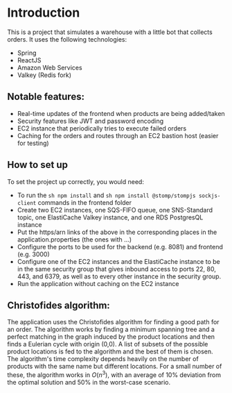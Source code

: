 # Introduction
This is a project that simulates a warehouse with a little bot that collects orders. 
It uses the following technologies:
- Spring
- ReactJS
- Amazon Web Services
- Valkey (Redis fork)
## Notable features:
- Real-time updates of the frontend when products are being added/taken
- Security features like JWT and password encoding
- EC2 instance that periodically tries to execute failed orders
- Caching for the orders and routes through an EC2 bastion host (easier for testing)
## How to set up
To set the project up correctly, you would need:
- To run the ```sh npm install``` and ```sh npm install @stomp/stompjs sockjs-client``` commands in the frontend folder
- Create two EC2 instances, one SQS-FIFO queue, one SNS-Standard topic, one ElastiCache Valkey instance, and one RDS PostgresQL instance
- Put the https/arn links of the above in the corresponding places in the application.properties (the ones with ...)
- Configure the ports to be used for the backend (e.g. 8081) and frontend (e.g. 3000)
- Configure one of the EC2 instances and the ElastiCache instance to be in the same security group that gives inbound access to ports 22, 80, 443, and 6379, as well as to every other instance in the security group.
- Run the application without caching on the EC2 instance
## Christofides algorithm:
The application uses the Christofides algorithm for finding a good path for an order. The algorithm works by finding a minimum spanning tree and a perfect matching in the graph induced by the product locations and then finds a Eulerian cycle with origin (0,0).
A list of subsets of the possible product locations is fed to the algorithm and the best of them is chosen.
The algorithm's time complexity depends heavily on the number of products with the same name but different locations. For a small number of these, the algorithm works in $O(n^3)$, with an average of 10% deviation from the optimal solution and 50% in the worst-case scenario. 
